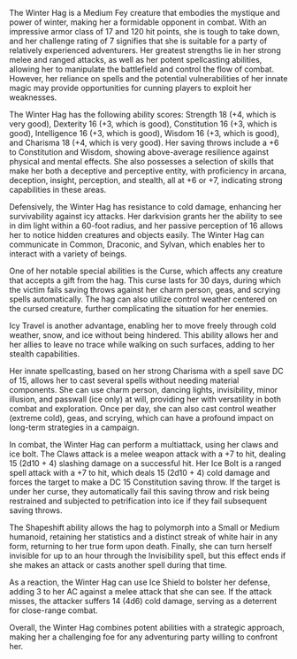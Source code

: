 The Winter Hag is a Medium Fey creature that embodies the mystique and power of winter, making her a formidable opponent in combat. With an impressive armor class of 17 and 120 hit points, she is tough to take down, and her challenge rating of 7 signifies that she is suitable for a party of relatively experienced adventurers. Her greatest strengths lie in her strong melee and ranged attacks, as well as her potent spellcasting abilities, allowing her to manipulate the battlefield and control the flow of combat. However, her reliance on spells and the potential vulnerabilities of her innate magic may provide opportunities for cunning players to exploit her weaknesses.

The Winter Hag has the following ability scores: Strength 18 (+4, which is very good), Dexterity 16 (+3, which is good), Constitution 16 (+3, which is good), Intelligence 16 (+3, which is good), Wisdom 16 (+3, which is good), and Charisma 18 (+4, which is very good). Her saving throws include a +6 to Constitution and Wisdom, showing above-average resilience against physical and mental effects. She also possesses a selection of skills that make her both a deceptive and perceptive entity, with proficiency in arcana, deception, insight, perception, and stealth, all at +6 or +7, indicating strong capabilities in these areas.

Defensively, the Winter Hag has resistance to cold damage, enhancing her survivability against icy attacks. Her darkvision grants her the ability to see in dim light within a 60-foot radius, and her passive perception of 16 allows her to notice hidden creatures and objects easily. The Winter Hag can communicate in Common, Draconic, and Sylvan, which enables her to interact with a variety of beings.

One of her notable special abilities is the Curse, which affects any creature that accepts a gift from the hag. This curse lasts for 30 days, during which the victim fails saving throws against her charm person, geas, and scrying spells automatically. The hag can also utilize control weather centered on the cursed creature, further complicating the situation for her enemies.

Icy Travel is another advantage, enabling her to move freely through cold weather, snow, and ice without being hindered. This ability allows her and her allies to leave no trace while walking on such surfaces, adding to her stealth capabilities.

Her innate spellcasting, based on her strong Charisma with a spell save DC of 15, allows her to cast several spells without needing material components. She can use charm person, dancing lights, invisibility, minor illusion, and passwall (ice only) at will, providing her with versatility in both combat and exploration. Once per day, she can also cast control weather (extreme cold), geas, and scrying, which can have a profound impact on long-term strategies in a campaign.

In combat, the Winter Hag can perform a multiattack, using her claws and ice bolt. The Claws attack is a melee weapon attack with a +7 to hit, dealing 15 (2d10 + 4) slashing damage on a successful hit. Her Ice Bolt is a ranged spell attack with a +7 to hit, which deals 15 (2d10 + 4) cold damage and forces the target to make a DC 15 Constitution saving throw. If the target is under her curse, they automatically fail this saving throw and risk being restrained and subjected to petrification into ice if they fail subsequent saving throws. 

The Shapeshift ability allows the hag to polymorph into a Small or Medium humanoid, retaining her statistics and a distinct streak of white hair in any form, returning to her true form upon death. Finally, she can turn herself invisible for up to an hour through the Invisibility spell, but this effect ends if she makes an attack or casts another spell during that time.

As a reaction, the Winter Hag can use Ice Shield to bolster her defense, adding 3 to her AC against a melee attack that she can see. If the attack misses, the attacker suffers 14 (4d6) cold damage, serving as a deterrent for close-range combat. 

Overall, the Winter Hag combines potent abilities with a strategic approach, making her a challenging foe for any adventuring party willing to confront her.